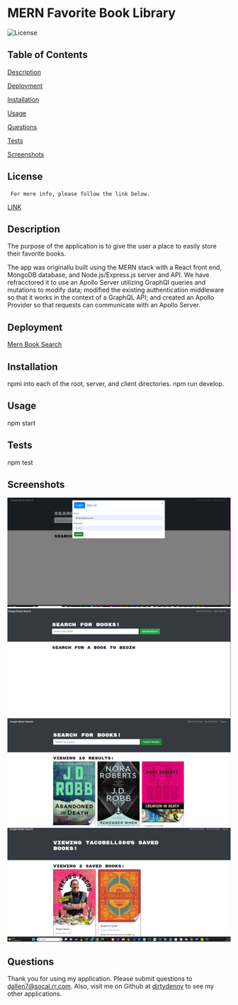 

# MERN Favorite Book Library
![License](https://img.shields.io/badge/License-MIT-blue.svg)


## Table of Contents  
[Description](#description)

[Deployment](#deployment)
  
[Installation](#installation)
  
[Usage](#usage)
  
[Questions](#questions)
  
[Tests](#tests)

[Screenshots](#screenshots)
    

  ## License 
     For more info, please follow the link below.
  [LINK](https://opensource.org/license/MIT)

  ## Description

  The purpose of the application is to give the user a place to easily store their favorite books.

  The app was originallu built using the MERN stack with a React front end, MongoDB database, and Node.js/Express.js server and API.  We have refracctored it to use an Apollo Server utilizing GraphQl queries and mutations to modify data; modified the existing authentication middleware so that it works in the context of a GraphQL API; and created an Apollo Provider so that requests can communicate with an Apollo Server.

  ## Deployment

  [Mern Book Search](https://da-mern-book-search.herokuapp.com/)

  ## Installation

  npmi into each of the root, server, and client directories.  npm run develop.

  ## Usage

  npm start

  ## Tests

  npm test

  ## Screenshots
  ![](./screenshots/screenLogin.png)
  ![](./screenshots/screenSearch.png)
  ![](./screenshots/searchedBooks.png)
  ![](./screenshots/screenSaved.png)

  ## Questions

  Thank you for using my application.  Please submit questions to dallen7@socal.rr.com.  Also, visit me on Github at 
    [dirtydenny](https://github.com/dirtydenny/) to see my other applications.
